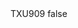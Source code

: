 <?xml version="1.0" encoding="UTF-8"?>
<CustomMetadata xmlns="http://soap.sforce.com/2006/04/metadata">
    <label>TXU909</label>
    <protected>false</protected>
</CustomMetadata>
